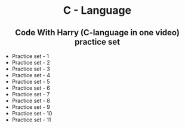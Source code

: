 <h1 style="text-align: center;">C - Language</h1>
<h2 style="text-align: center;"> Code With Harry (C-language  in one video) practice set</h2>
<ul>
    <li>Practice set - 1</li>
    <li>Practice set - 2</li>
    <li>Practice set - 3</li>
    <li>Practice set - 4</li>
    <li>Practice set - 5</li>
    <li>Practice set - 6</li>
    <li>Practice set - 7</li>
    <li>Practice set - 8</li>
    <li>Practice set - 9</li>
    <li>Practice set - 10</li>
    <li>Practice set - 11</li>
</ul>